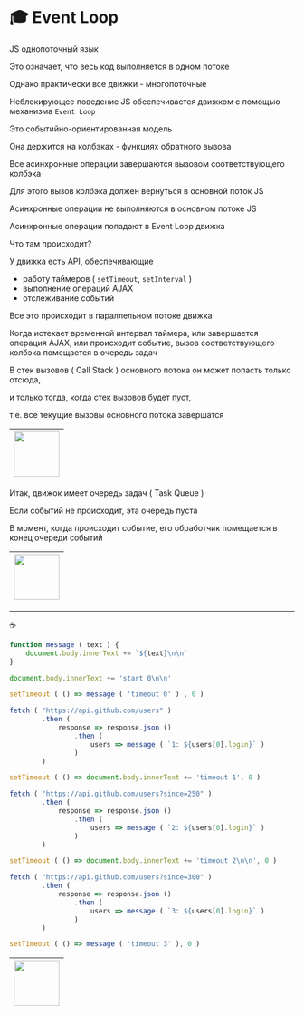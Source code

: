 # :mortar_board: Event Loop

JS однопоточный язык

Это означает, что весь код выполняется в одном потоке

Однако практически все движки - многопоточные 

Неблокирующее поведение JS обеспечивается движком с помощью механизма `Event Loop`

Это событийно-ориентированная модель

Она держится на колбэках - функциях обратного вызова

Все асинхронные операции завершаются вызовом соответствующего колбэка

Для этого вызов колбэка должен вернуться в основной поток JS

Асинхронные операции не выполняются в основном потоке JS

Асинхронные операции попадают в Event Loop движка

Что там происходит?

У движка есть API, обеспечивающие 

* работу таймеров ( `setTimeout`, `setInterval` )
* выполнение операций AJAX
* отслеживание событий

Все это происходит в параллельном потоке движка

Когда истекает временной интервал таймера, или завершается операция AJAX, или происходит событие, вызов соответствующего колбэка помещается в очередь задач 

В стек вызовов ( Call Stack ) основного потока он может попасть только отсюда,

и только тогда, когда стек вызовов будет пуст,

т.е. все текущие вызовы основного потока завершатся

| [<img src="https://github.com/garevna/js-course/blob/master/pictures/logo_small_2x-vfl4_cFqn%5B1%5D.png?raw=true" width="80"/>](https://youtu.be/w8hIMAszebU) |
|-|

Итак, движок имеет очередь задач ( Task Queue )

Если событий не происходит, эта очередь пуста

В момент, когда происходит событие, его обработчик помещается в конец очереди событий

| [<img src="https://github.com/garevna/js-course/blob/master/pictures/logo_small_2x-vfl4_cFqn%5B1%5D.png?raw=true" width="80"/>](https://www.youtube.com/embed/P77ukSzbgS8) |
|-|

***

:coffee:

```javascript
function message ( text ) {
    document.body.innerText += `${text}\n\n`
}

document.body.innerText += 'start 0\n\n'

setTimeout ( () => message ( 'timeout 0' ) , 0 )

fetch ( "https://api.github.com/users" )
        .then (
            response => response.json ()
                .then (
                    users => message ( `1: ${users[0].login}` ) 
                )
        )

setTimeout ( () => document.body.innerText += 'timeout 1', 0 )

fetch ( "https://api.github.com/users?since=250" )
        .then (
            response => response.json ()
                .then (
                    users => message ( `2: ${users[0].login}` )
                )
        )

setTimeout ( () => document.body.innerText += 'timeout 2\n\n', 0 )

fetch ( "https://api.github.com/users?since=300" )
        .then (
            response => response.json ()
                .then (
                    users => message ( `3: ${users[0].login}` )
                )
        )

setTimeout ( () => message ( 'timeout 3' ), 0 )
```

| [<img src="https://github.com/garevna/js-course/blob/master/pictures/logo_small_2x-vfl4_cFqn%5B1%5D.png?raw=true" width="80"/>](https://youtu.be/hS7QvR2Ro8o) |
|-|